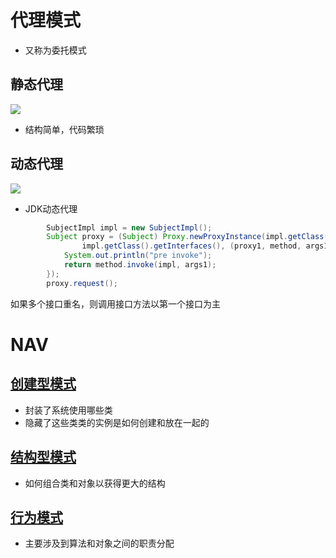 # 代理模式

- 又称为委托模式

## 静态代理

![](https://img-blog.csdn.net/20180525135117709?watermark/2/text/aHR0cHM6Ly9ibG9nLmNzZG4ubmV0L3dlaXhpbl80MjIyODMzOA==/font/5a6L5L2T/fontsize/400/fill/I0JBQkFCMA==/dissolve/70)

- 结构简单，代码繁琐

## 动态代理

![](http://upload-images.jianshu.io/upload_images/2085791-87f2922c993fd520?imageMogr2/auto-orient/strip%7CimageView2/2/w/1240)

- JDK动态代理

```java
        SubjectImpl impl = new SubjectImpl();
        Subject proxy = (Subject) Proxy.newProxyInstance(impl.getClass().getClassLoader(), 
                impl.getClass().getInterfaces(), (proxy1, method, args1) -> {
            System.out.println("pre invoke");
            return method.invoke(impl, args1);
        });
        proxy.request();
```

如果多个接口重名，则调用接口方法以第一个接口为主

# NAV

## [创建型模式](./设计模式/创建型模式.md)

- 封装了系统使用哪些类
- 隐藏了这些类类的实例是如何创建和放在一起的

## [结构型模式](./设计模式/结构型模式.md)

- 如何组合类和对象以获得更大的结构


## [行为模式](./设计模式/行为模式.md)

- 主要涉及到算法和对象之间的职责分配